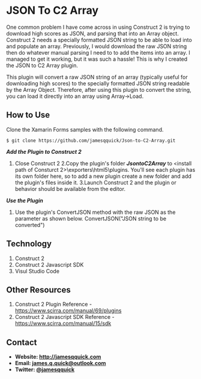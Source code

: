 **JSON To C2 Array**
======
One common problem I have come across in using Construct 2 is trying to download high scores as JSON, and parsing that into an Array object.  Construct 2 needs a specially formatted JSON string to be able to load into and populate an array.  Previously, I would download the raw JSON string then do whatever manual parsing I need to to add the items into an array. I managed to get it working, but it was such a hassle!  This is why I created the JSON to C2 Array plugin.

This plugin will convert a raw JSON string of an array (typically useful for downloading high scores) to the specially formatted JSON string readable by the Array Object.  Therefore, after using this plugin to convert the string, you can load it directly into an array using Array->Load.

## **How to Use**

Clone the Xamarin Forms samples with the following command.

```$ git clone https://github.com/jamesqquick/Json-to-C2-Array.git ```

***Add the Plugin to Construct 2***
1. Close Construct 2
2.Copy the plugin's folder ***JsontoC2Array*** to <install path of Consturct 2>\exporters\html5\plugins. You'll see each plugin has its own folder here, so to add a new plugin create a new folder and add the plugin's files inside it.
3.Launch Construct 2 and the plugin or behavior should be available from the editor.

***Use the Plugin***
1. Use the plugin's ConvertJSON method with the raw JSON as the parameter as shown below.
  ConvertJSON("JSON string to be converted")


## **Technology**

 1. Construct 2
 2. Construct 2 Javascript SDK
 3. Visul Studio Code


## **Other Resources**
1. Construct 2 Plugin Reference - https://www.scirra.com/manual/69/plugins
2. Construct 2 Javascript SDK Reference - https://www.scirra.com/manual/15/sdk

## **Contact** ##
* **Website: http://jamesqquick.com**
* **Email: james.q.quick@outlook.com**
* **Twitter: [@jamesqquick](https:**//**twitter.com/jamesqquick)** 


